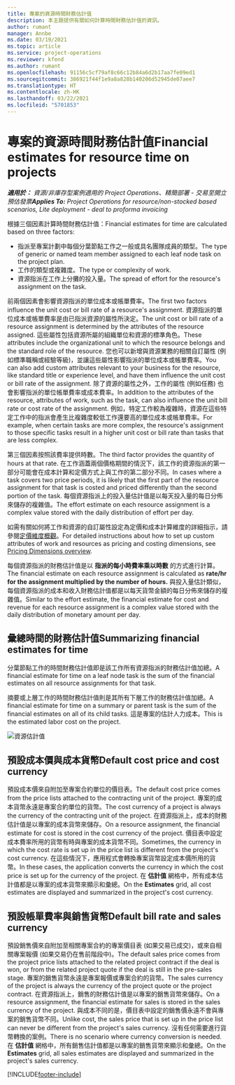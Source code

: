 ```yaml
---
title: 專案的資源時間財務估計值
description: 本主題提供有關如何計算時間財務估計值的資訊。
author: rumant
manager: Annbe
ms.date: 03/19/2021
ms.topic: article
ms.service: project-operations
ms.reviewer: kfend
ms.author: rumant
ms.openlocfilehash: 91156c5cf79af8c66c12b84a6d2b17aa7fe09ed1
ms.sourcegitcommit: 386921f44f1e9a8a828b140206d52945de07aee7
ms.translationtype: HT
ms.contentlocale: zh-HK
ms.lasthandoff: 03/22/2021
ms.locfileid: "5701853"
---
```

# <a name="financial-estimates-for-resource-time-on-projects"></a><span data-ttu-id="4f461-103">專案的資源時間財務估計值</span><span class="sxs-lookup"><span data-stu-id="4f461-103">Financial estimates for resource time on projects</span></span>

<span data-ttu-id="4f461-104">_**適用於：** 資源/非庫存型案例適用的 Project Operations、精簡部署 - 交易至開立預估發票_</span><span class="sxs-lookup"><span data-stu-id="4f461-104">_**Applies To:** Project Operations for resource/non-stocked based scenarios, Lite deployment - deal to proforma invoicing_</span></span>

<span data-ttu-id="4f461-105">根據三個因素計算時間財務估計值：</span><span class="sxs-lookup"><span data-stu-id="4f461-105">Financial estimates for time are calculated based on three factors:</span></span> 

- <span data-ttu-id="4f461-106">指派至專案計劃中每個分葉節點工作之一般或具名團隊成員的類型。</span><span class="sxs-lookup"><span data-stu-id="4f461-106">The type of generic or named team member assigned to each leaf node task on the project plan.</span></span> 
- <span data-ttu-id="4f461-107">工作的類型或複雜度。</span><span class="sxs-lookup"><span data-stu-id="4f461-107">The type or complexity of work.</span></span>
- <span data-ttu-id="4f461-108">資源指派在工作上分攤的投入量。</span><span class="sxs-lookup"><span data-stu-id="4f461-108">The spread of effort for the resource's assignment on the task.</span></span> 

<span data-ttu-id="4f461-109">前兩個因素會影響資源指派的單位成本或帳單費率。</span><span class="sxs-lookup"><span data-stu-id="4f461-109">The first two factors influence the unit cost or bill rate of a resource's assignment.</span></span> <span data-ttu-id="4f461-110">資源指派的單位成本或帳單費率是由已指派資源的屬性所決定。</span><span class="sxs-lookup"><span data-stu-id="4f461-110">The unit cost or bill rate of a resource assignment is determined by the attributes of the resource assigned.</span></span> <span data-ttu-id="4f461-111">這些屬性包括資源所屬的組織單位和資源的標準角色。</span><span class="sxs-lookup"><span data-stu-id="4f461-111">These attributes include the organizational unit to which the resource belongs and the standard role of the resource.</span></span> <span data-ttu-id="4f461-112">您也可以新增與資源業務的相關自訂屬性 (例如標準職稱或經驗等級)，並讓這些屬性影響指派的單位成本或帳單費率。</span><span class="sxs-lookup"><span data-stu-id="4f461-112">You can also add custom attributes relevant to your business for the resource, like standard title or experience level, and have them influence the unit cost or bill rate of the assignment.</span></span>
<span data-ttu-id="4f461-113">除了資源的屬性之外，工作的屬性 (例如任務) 也會影響指派的單位帳單費率或成本費率。</span><span class="sxs-lookup"><span data-stu-id="4f461-113">In addition to the attributes of the resource, attributes of work, such as the task, can also influence the unit bill rate or cost rate of the assignment.</span></span> <span data-ttu-id="4f461-114">例如，特定工作較為複雜時，資源在這些特定工作中的指派會產生比複雜度較低工作還要高的單位成本或帳單費率。</span><span class="sxs-lookup"><span data-stu-id="4f461-114">For example, when certain tasks are more complex, the resource's assignment to those specific tasks result in a higher unit cost or bill rate than tasks that are less complex.</span></span>   

<span data-ttu-id="4f461-115">第三個因素按照該費率提供時數。</span><span class="sxs-lookup"><span data-stu-id="4f461-115">The third factor provides the quantity of hours at that rate.</span></span> <span data-ttu-id="4f461-116">在工作涵蓋兩個價格期間的情況下，該工作的資源指派的第一部分可能會在成本計算和定價方式上與工作的第二部分不同。</span><span class="sxs-lookup"><span data-stu-id="4f461-116">In cases where a task covers two price periods, it is likely that the first part of the resource assignment for that task is costed and priced differently than the second portion of the task.</span></span> <span data-ttu-id="4f461-117">每個資源指派上的投入量估計值是以每天投入量的每日分佈來儲存的複雜值。</span><span class="sxs-lookup"><span data-stu-id="4f461-117">The effort estimate on each resource assignment is a complex value stored with the daily distribution of effort per day.</span></span>

<span data-ttu-id="4f461-118">如需有關如何將工作和資源的自訂屬性設定為定價和成本計算維度的詳細指示，請參閱[定價維度概觀](../pricing-costing/pricing-dimensions-overview.md)。</span><span class="sxs-lookup"><span data-stu-id="4f461-118">For detailed instructions about how to set up custom attributes of work and resources as pricing and costing dimensions, see [Pricing Dimensions overview](../pricing-costing/pricing-dimensions-overview.md).</span></span>

<span data-ttu-id="4f461-119">每個資源指派的財務估計值是以 **指派的每小時費率乘以時數** 的方式進行計算。</span><span class="sxs-lookup"><span data-stu-id="4f461-119">The financial estimate on each resource assignment is calculated as **rate/hr for the assignment multiplied by the number of hours.**</span></span>  <span data-ttu-id="4f461-120">與投入量估計類似，每個資源指派的成本和收入財務估計值都是以每天貨幣金額的每日分佈來儲存的複雜值。</span><span class="sxs-lookup"><span data-stu-id="4f461-120">Similar to the effort estimate, the financial estimate for cost and revenue for each resource assignment is a complex value stored with the daily distribution of monetary amount per day.</span></span> 

## <a name="summarizing-financial-estimates-for-time"></a><span data-ttu-id="4f461-121">彙總時間的財務估計值</span><span class="sxs-lookup"><span data-stu-id="4f461-121">Summarizing financial estimates for time</span></span>
<span data-ttu-id="4f461-122">分葉節點工作的時間財務估計值即是該工作所有資源指派的財務估計值加總。</span><span class="sxs-lookup"><span data-stu-id="4f461-122">A financial estimate for time on a leaf node task is the sum of the financial estimates on all resource assignments for that task.</span></span>

<span data-ttu-id="4f461-123">摘要或上層工作的時間財務估計值則是其所有下層工作的財務估計值加總。</span><span class="sxs-lookup"><span data-stu-id="4f461-123">A financial estimate for time on a summary or parent task is the sum of the financial estimates on all of its child tasks.</span></span> <span data-ttu-id="4f461-124">這是專案的估計人力成本。</span><span class="sxs-lookup"><span data-stu-id="4f461-124">This is the estimated labor cost on the project.</span></span> 

![資源估計值](./media/navigation12.png)

## <a name="default-cost-price-and-cost-currency"></a><span data-ttu-id="4f461-126">預設成本價與成本貨幣</span><span class="sxs-lookup"><span data-stu-id="4f461-126">Default cost price and cost currency</span></span>

<span data-ttu-id="4f461-127">預設成本價來自附加至專案合約單位的價目表。</span><span class="sxs-lookup"><span data-stu-id="4f461-127">The default cost price comes from the price lists attached to the contracting unit of the project.</span></span> <span data-ttu-id="4f461-128">專案的成本貨幣永遠是專案合約單位的貨幣。</span><span class="sxs-lookup"><span data-stu-id="4f461-128">The cost currency of a project is always the currency of the contracting unit of the project.</span></span> <span data-ttu-id="4f461-129">在資源指派上，成本的財務估計值是以專案的成本貨幣來儲存。</span><span class="sxs-lookup"><span data-stu-id="4f461-129">On a resource assignment, the financial estimate for cost is stored in the cost currency of the project.</span></span> <span data-ttu-id="4f461-130">價目表中設定成本費率所用的貨幣有時與專案的成本貨幣不同。</span><span class="sxs-lookup"><span data-stu-id="4f461-130">Sometimes, the currency in which the cost rate is set up in the price list is different from the project's cost currency.</span></span> <span data-ttu-id="4f461-131">在這些情況下，應用程式會轉換專案貨幣設定成本價所用的貨幣。</span><span class="sxs-lookup"><span data-stu-id="4f461-131">In these cases, the application converts the currency in which the cost price is set up for the currency of the project.</span></span> <span data-ttu-id="4f461-132">在 **估計值** 網格中，所有成本估計值都是以專案的成本貨幣來顯示和彙總。</span><span class="sxs-lookup"><span data-stu-id="4f461-132">On the **Estimates** grid, all cost estimates are displayed and summarized in the project's cost currency.</span></span> 

## <a name="default-bill-rate-and-sales-currency"></a><span data-ttu-id="4f461-133">預設帳單費率與銷售貨幣</span><span class="sxs-lookup"><span data-stu-id="4f461-133">Default bill rate and sales currency</span></span>

<span data-ttu-id="4f461-134">預設銷售價來自附加至相關專案合約的專案價目表 (如果交易已成交)，或來自相關專案報價 (如果交易仍在售前階段中)。</span><span class="sxs-lookup"><span data-stu-id="4f461-134">The default sales price comes from the project price lists attached to the related project contract if the deal is won, or from the related project quote if the deal is still in the pre-sales stage.</span></span> <span data-ttu-id="4f461-135">專案的銷售貨幣永遠是專案報價或專案合約的貨幣。</span><span class="sxs-lookup"><span data-stu-id="4f461-135">The sales currency of the project is always the currency of the project quote or the project contract.</span></span> <span data-ttu-id="4f461-136">在資源指派上，銷售的財務估計值是以專案的銷售貨幣來儲存。</span><span class="sxs-lookup"><span data-stu-id="4f461-136">On a resource assignment, the financial estimate for sales is stored in the sales currency of the project.</span></span> <span data-ttu-id="4f461-137">與成本不同的是，價目表中設定的銷售價永遠不會與專案的銷售貨幣不同。</span><span class="sxs-lookup"><span data-stu-id="4f461-137">Unlike cost, the sales price that is set up in the price list can never be different from the project's sales currency.</span></span> <span data-ttu-id="4f461-138">沒有任何需要進行貨幣轉換的案例。</span><span class="sxs-lookup"><span data-stu-id="4f461-138">There is no scenario where currency conversion is needed.</span></span> <span data-ttu-id="4f461-139">在 **估計值** 網格中，所有銷售估計值都是以專案的銷售貨幣來顯示和彙總。</span><span class="sxs-lookup"><span data-stu-id="4f461-139">On the **Estimates** grid, all sales estimates are displayed and summarized in the project's sales currency.</span></span> 

[!INCLUDE[footer-include](../includes/footer-banner.md)]
